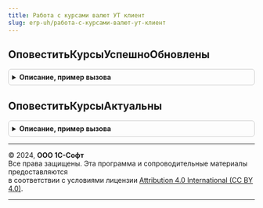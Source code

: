 ```yaml
---
title: Работа с курсами валют УТ клиент
slug: erp-uh/работа-с-курсами-валют-ут-клиент
---
```



## ОповеститьКурсыУспешноОбновлены
<details style="margin: 1em 0; padding: 0.5em; border: 1px solid #ccc; border-radius: 6px;">

<summary style="font-weight: bold; cursor: pointer;">Описание, пример вызова</summary>

```bsl

// Выводит соответствующее оповещение.
//
Процедура ОповеститьКурсыУспешноОбновлены() Экспорт
```

Пример вызова
```bsl
РаботаСКурсамиВалютУТКлиент.ОповеститьКурсыУспешноОбновлены() 
```
</details>

## ОповеститьКурсыАктуальны
<details style="margin: 1em 0; padding: 0.5em; border: 1px solid #ccc; border-radius: 6px;">

<summary style="font-weight: bold; cursor: pointer;">Описание, пример вызова</summary>

```bsl

// Выводит соответствующее оповещение.
//
Процедура ОповеститьКурсыАктуальны() Экспорт
```

Пример вызова
```bsl
РаботаСКурсамиВалютУТКлиент.ОповеститьКурсыАктуальны() 
```
</details>

---

© 2024, **ООО 1С-Софт**  
Все права защищены. Эта программа и сопроводительные материалы предоставляются  
в соответствии с условиями лицензии [Attribution 4.0 International (CC BY 4.0)](https://creativecommons.org/licenses/by/4.0/legalcode).

---
